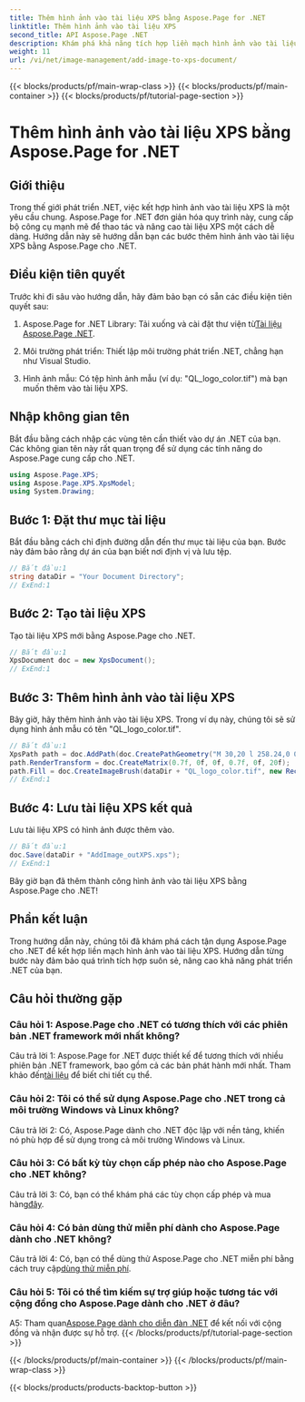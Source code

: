 ```yaml
---
title: Thêm hình ảnh vào tài liệu XPS bằng Aspose.Page for .NET
linktitle: Thêm hình ảnh vào tài liệu XPS
second_title: API Aspose.Page .NET
description: Khám phá khả năng tích hợp liền mạch hình ảnh vào tài liệu XPS với Aspose.Page cho .NET. Hãy làm theo hướng dẫn từng bước của chúng tôi để có trải nghiệm phát triển suôn sẻ.
weight: 11
url: /vi/net/image-management/add-image-to-xps-document/
---
```


{{< blocks/products/pf/main-wrap-class >}}
{{< blocks/products/pf/main-container >}}
{{< blocks/products/pf/tutorial-page-section >}}

# Thêm hình ảnh vào tài liệu XPS bằng Aspose.Page for .NET

## Giới thiệu

Trong thế giới phát triển .NET, việc kết hợp hình ảnh vào tài liệu XPS là một yêu cầu chung. Aspose.Page for .NET đơn giản hóa quy trình này, cung cấp bộ công cụ mạnh mẽ để thao tác và nâng cao tài liệu XPS một cách dễ dàng. Hướng dẫn này sẽ hướng dẫn bạn các bước thêm hình ảnh vào tài liệu XPS bằng Aspose.Page cho .NET.

## Điều kiện tiên quyết

Trước khi đi sâu vào hướng dẫn, hãy đảm bảo bạn có sẵn các điều kiện tiên quyết sau:

1.  Aspose.Page for .NET Library: Tải xuống và cài đặt thư viện từ[Tài liệu Aspose.Page .NET](https://reference.aspose.com/page/net/).

2. Môi trường phát triển: Thiết lập môi trường phát triển .NET, chẳng hạn như Visual Studio.

3. Hình ảnh mẫu: Có tệp hình ảnh mẫu (ví dụ: "QL_logo_color.tif") mà bạn muốn thêm vào tài liệu XPS.

## Nhập không gian tên

Bắt đầu bằng cách nhập các vùng tên cần thiết vào dự án .NET của bạn. Các không gian tên này rất quan trọng để sử dụng các tính năng do Aspose.Page cung cấp cho .NET.

```csharp
using Aspose.Page.XPS;
using Aspose.Page.XPS.XpsModel;
using System.Drawing;
```

## Bước 1: Đặt thư mục tài liệu

Bắt đầu bằng cách chỉ định đường dẫn đến thư mục tài liệu của bạn. Bước này đảm bảo rằng dự án của bạn biết nơi định vị và lưu tệp.

```csharp
// Bắt đầu:1
string dataDir = "Your Document Directory";
// ExEnd:1
```

## Bước 2: Tạo tài liệu XPS

Tạo tài liệu XPS mới bằng Aspose.Page cho .NET.

```csharp
// Bắt đầu:1
XpsDocument doc = new XpsDocument();
// ExEnd:1
```

## Bước 3: Thêm hình ảnh vào tài liệu XPS

Bây giờ, hãy thêm hình ảnh vào tài liệu XPS. Trong ví dụ này, chúng tôi sẽ sử dụng hình ảnh mẫu có tên "QL_logo_color.tif".

```csharp
// Bắt đầu:1
XpsPath path = doc.AddPath(doc.CreatePathGeometry("M 30,20 l 258.24,0 0,56.64 -258.24,0 Z"));
path.RenderTransform = doc.CreateMatrix(0.7f, 0f, 0f, 0.7f, 0f, 20f);
path.Fill = doc.CreateImageBrush(dataDir + "QL_logo_color.tif", new RectangleF(0f, 0f, 258.24f, 56.64f), new RectangleF(50f, 20f, 193.68f, 42.48f));
// ExEnd:1
```

## Bước 4: Lưu tài liệu XPS kết quả

Lưu tài liệu XPS có hình ảnh được thêm vào.

```csharp
// Bắt đầu:1
doc.Save(dataDir + "AddImage_outXPS.xps");
// ExEnd:1
```

Bây giờ bạn đã thêm thành công hình ảnh vào tài liệu XPS bằng Aspose.Page cho .NET!

## Phần kết luận

Trong hướng dẫn này, chúng tôi đã khám phá cách tận dụng Aspose.Page cho .NET để kết hợp liền mạch hình ảnh vào tài liệu XPS. Hướng dẫn từng bước này đảm bảo quá trình tích hợp suôn sẻ, nâng cao khả năng phát triển .NET của bạn.

## Câu hỏi thường gặp

### Câu hỏi 1: Aspose.Page cho .NET có tương thích với các phiên bản .NET framework mới nhất không?

 Câu trả lời 1: Aspose.Page for .NET được thiết kế để tương thích với nhiều phiên bản .NET framework, bao gồm cả các bản phát hành mới nhất. Tham khảo đến[tài liệu](https://reference.aspose.com/page/net/) để biết chi tiết cụ thể.

### Câu hỏi 2: Tôi có thể sử dụng Aspose.Page cho .NET trong cả môi trường Windows và Linux không?

Câu trả lời 2: Có, Aspose.Page dành cho .NET độc lập với nền tảng, khiến nó phù hợp để sử dụng trong cả môi trường Windows và Linux.

### Câu hỏi 3: Có bất kỳ tùy chọn cấp phép nào cho Aspose.Page cho .NET không?

 Câu trả lời 3: Có, bạn có thể khám phá các tùy chọn cấp phép và mua hàng[đây](https://purchase.aspose.com/buy).

### Câu hỏi 4: Có bản dùng thử miễn phí dành cho Aspose.Page dành cho .NET không?

 Câu trả lời 4: Có, bạn có thể dùng thử Aspose.Page cho .NET miễn phí bằng cách truy cập[dùng thử miễn phí](https://releases.aspose.com/).

### Câu hỏi 5: Tôi có thể tìm kiếm sự trợ giúp hoặc tương tác với cộng đồng cho Aspose.Page dành cho .NET ở đâu?

 A5: Tham quan[Aspose.Page dành cho diễn đàn .NET](https://forum.aspose.com/c/page/39) để kết nối với cộng đồng và nhận được sự hỗ trợ.
{{< /blocks/products/pf/tutorial-page-section >}}

{{< /blocks/products/pf/main-container >}}
{{< /blocks/products/pf/main-wrap-class >}}

{{< blocks/products/products-backtop-button >}}

